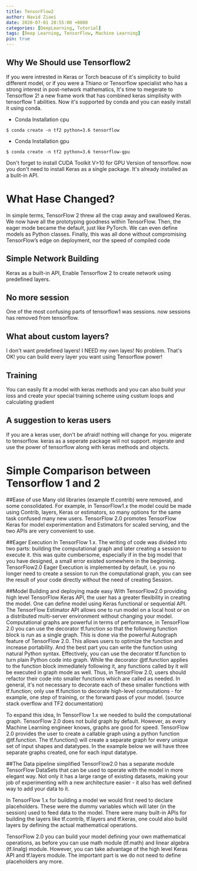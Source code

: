```yaml
---
title: TensorFlow2
author: Navid Ziaei
date: 2020-07-01 20:55:00 +0800
categories: [DeepLearning, Tutorial]
tags: [Deep Learning, TensorFlow, Machine Learning]
pin: true
---
```


## Why We Should use Tensorflow2

If you were intrested in Keras or Torch beacuse of it's simplicity to build different model, or if you were a Thiano or Tensorflow specialist who has a strong interest in post-network mathematics, It's time to megerate to Tensorflow 2! a new frame work that has combined keras simplisity with tensorflow 1 abilities.
Now it's supported by conda and you can easily install it using conda.

* Conda Installation cpu

```console
$ conda create -n tf2 python=3.6 tensorflow
```


* Conda Installation gpu

```console
$ conda create -n tf2 python=3.6 tensorflow-gpu
```

Don't forget to install CUDA Toolkit V>10 for GPU Version of tensorflow. now you don't need to install Keras as a single package. It's already installed as a bulit-in API.



# What Hase Changed?
In simple terms, TensorFlow 2 threw all the crap away and swallowed Keras. We now have all the prototyping goodness within TensorFlow. Then, the eager mode became the default, just like PyTorch. We can even define models as Python classes. Finally, this was all done without compromising TensorFlow’s edge on deployment, nor the speed of compiled code
## Simple Network Building
Keras as a built-in API, Enable Tensorflow 2 to create network using predefined layers.

## No more session
One of the most confusing parts of tensorflow1 was sessions. now sessions has removed from tensorflow.

## What about custom layers?
I don't want predefined layers! I NEED my own layes!
No problem. That's OK! you can build every layer you want using Tensorflow power!

## Training
You can easily fit a model with keras methods and you can also build your loss and create your special training scheme using custum loops and calculating gradient


## A suggestion to keras users

If you are a keras user, don't be afraid! nothing will change for you. migerate to tensorflow. keras as a seperate package will not support. migerate and use the power of tensorflow along with keras methods and objects.



# Simple Comparison between Tensorflow 1 and 2
##Ease of use
Many old libraries (example tf.contrib) were removed, and some consolidated. For example, in TensorFlow1.x the model could be made using Contrib, layers, Keras or estimators, so many options for the same task confused many new users. TensorFlow 2.0 promotes TensorFlow Keras for model experimentation and Estimators for scaled serving, and the two APIs are very convenient to use.

##Eager Execution
In TensorFlow 1.x. The writing of code was divided into two parts: building the computational graph and later creating a session to execute it. this was quite cumbersome, especially if in the big model that you have designed, a small error existed somewhere in the beginning. TensorFlow2.0 Eager Execution is implemented by default, i.e. you no longer need to create a session to run the computational graph,  you can see the result of your code directly without the need of creating Session.


##Model Building and deploying made easy
With TensorFlow2.0 providing high level TensorFlow Keras API, the user has a greater flexibility in creating the model. One can define model using Keras functional or sequential API. The TensorFlow Estimator API allows one to run model on a local host or on a distributed multi-server environment without changing your model. Computational graphs are powerful in terms of performance, in TensorFlow 2.0 you can use the decorator tf.function so that the following function block is run as a single graph. This is done via the powerful Autograph feature of TensorFlow 2.0. This allows users to optimize the function and increase portability. And the best part you can write the function using natural Python syntax. Effectively, you can use the decorator tf.function to turn  plain Python code into graph. While the decorator @tf.function applies to the function block immediately following it, any functions called by it will be executed in graph mode as well. Thus, in TensorFlow 2.0, users should refactor their code into smaller functions which are called as needed. In general, it's not necessary to decorate each of these smaller functions with tf.function; only use tf.function to decorate high-level computations - for example, one step of training, or the forward pass of your model. (source stack overflow and TF2 documentation)

To expand this idea, In TensorFlow 1.x we needed to build the computational graph. TensorFlow 2.0 does not build graph by default. However, as every Machine Learning engineer knows, graphs are good for speed. TensorFlow 2.0 provides the user to create a callable graph using a python function @tf.function. The tf.function() will create a separate graph for every unique set of input shapes and datatypes. In the example below we will have three separate graphs created, one for each input datatype.

##The Data pipeline simplified
TensorFlow2.0 has a separate module TensorFlow DataSets that can be used to operate with the model in more elegant way. Not only it has a large range of existing datasets, making your job of experimenting with a new architecture easier - it also has well defined way to add your data to it.

 

In TensorFlow 1.x for building a model we would first need to declare placeholders. These were the dummy variables which will later (in the session) used to feed data to the model. There were many built-in APIs for building the layers like tf.contrib, tf.layers and tf.keras, one could also build layers by defining the actual mathematical operations.

TensorFlow 2.0 you can build your model defining your own mathematical operations, as before you can use math module (tf.math) and linear algebra (tf.linalg) module. However, you can take advantage of the high level Keras API and tf.layers module. The important part is we do not need to define placeholders any more.

